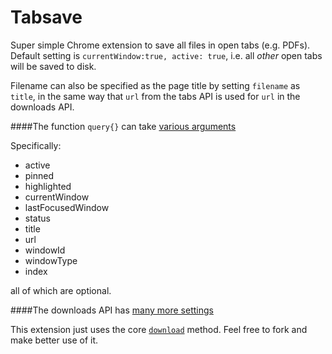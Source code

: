 Tabsave
=======

Super simple Chrome extension to save all files in open tabs (e.g. PDFs). Default setting is <code>currentWindow:true, active: true</code>, i.e. all *other* open tabs will be saved to disk.

Filename can also be specified as the page title by setting <code>filename</code> as <code>title</code>, in the same way that <code>url</code> from the tabs API is used for <code>url</code> in the downloads API.<br />

####The function <code>query{}</code> can take <a href="https://developer.chrome.com/extensions/tabs#method-query">various arguments</a>

Specifically:

* active
* pinned
* highlighted
* currentWindow
* lastFocusedWindow
* status
* title
* url
* windowId
* windowType
* index

all of which are optional.

####The downloads API has <a href="https://developer.chrome.com/extensions/downloads">many more settings</a>

This extension just uses the core <code><a href="https://developer.chrome.com/extensions/downloads#method-download">download</a></code> method. Feel free to fork and make better use of it.
